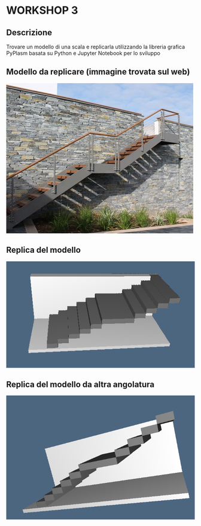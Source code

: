 # WORKSHOP 3

## Descrizione
Trovare un modello di una scala e replicarla utilizzando la libreria grafica PyPlasm basata su Python e Jupyter Notebook per lo sviluppo

## Modello da replicare (immagine trovata sul web)
![alt text](https://github.com/manusgnao/ggpl/blob/master/2016-10-28/images/image_stairs.jpg "Modello da replicare")

## Replica del modello
![alt text](https://github.com/manusgnao/ggpl/blob/master/2016-10-28/images/stairs1.PNG "Replica semplificata del modello")

## Replica del modello da altra angolatura
![alt text](https://github.com/manusgnao/ggpl/blob/master/2016-10-28/images/stairs2.PNG "Replica semplificata del modello")